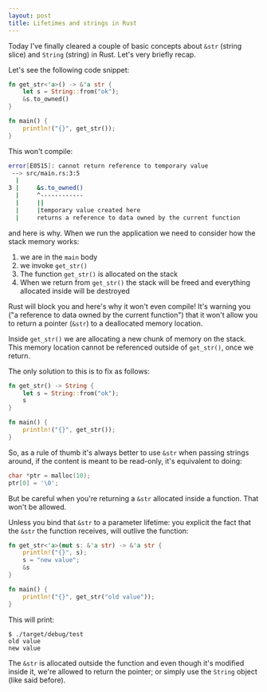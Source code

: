 ```yaml
---
layout: post
title: Lifetimes and strings in Rust
---
```


Today I've finally cleared a couple of basic concepts about `&str` (string slice) and `String` (string) in Rust. Let's very briefly recap.

Let's see the following code snippet:

``` rust
fn get_str<'a>() -> &'a str {
    let s = String::from("ok");
    &s.to_owned()
}

fn main() {
    println!("{}", get_str());
}
```

This won't compile:
```bash
error[E0515]: cannot return reference to temporary value
 --> src/main.rs:3:5
  |
3 |     &s.to_owned()
  |     ^------------
  |     ||
  |     |temporary value created here
  |     returns a reference to data owned by the current function
```

and here is why. When we run the application we need to consider how the stack memory works:

1. we are in the `main` body
2. we invoke `get_str()`
3. The function `get_str()` is allocated on the stack
4. When we return from `get_str()` the stack will be freed and everything allocated inside will be destroyed

Rust will block you and here's why it won't even compile! It's warning you ("a reference to data owned by the current function") that it won't allow you to return a pointer (`&str`) to a deallocated memory location.

Inside `get_str()` we are allocating a new chunk of memory on the stack. This memory location cannot be referenced outside of `get_str()`, once we return.

The only solution to this is to fix as follows:

``` rust
fn get_str() -> String {
    let s = String::from("ok");
    s
}

fn main() {
    println!("{}", get_str());
}
```

So, as a rule of thumb it's always better to use `&str` when passing strings around, if the content is meant to be read-only, it's equivalent to doing:

``` c
char *ptr = malloc(10);
ptr[0] = '\0';
```

But be careful when you're returning a `&str` allocated inside a function. That won't be allowed.

Unless you bind that `&str` to a parameter lifetime: you explicit the fact that the `&str` the function receives, will outlive the function:
``` rust
fn get_str<'a>(mut s: &'a str) -> &'a str {
    println!("{}", s);
    s = "new value";
    &s
}

fn main() {
    println!("{}", get_str("old value"));
}
```

This will print:
```
$ ./target/debug/test
old value
new value
```

The `&str` is allocated outside the function and even though it's modified inside it, we're allowed to return the pointer; or simply use the `String` object (like said before).

